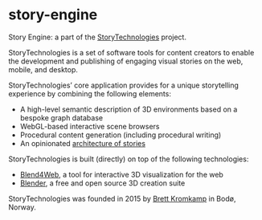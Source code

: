 # story-engine
Story Engine: a part of the [StoryTechnologies](http://www.storytechnologies.com/) project.

StoryTechnologies is a set of software tools for content creators to enable the development and publishing of engaging visual stories on the web, mobile, and desktop.

StoryTechnologies’ core application provides for a unique storytelling experience by combining the following elements:

* A high-level semantic description of 3D environments based on a bespoke graph database
* WebGL-based interactive scene browsers
* Procedural content generation (including procedural writing)
* An opinionated [architecture of stories](http://www.storytechnologies.com/2016/05/minimum-viable-story/)

StoryTechnologies is built (directly) on top of the following technologies:

* [Blend4Web](https://www.blend4web.com/), a tool for interactive 3D visualization for the web
* [Blender](https://www.blender.org/), a free and open source 3D creation suite

StoryTechnologies was founded in 2015 by [Brett Kromkamp](https://twitter.com/brettkromkamp) in Bodø, Norway.
